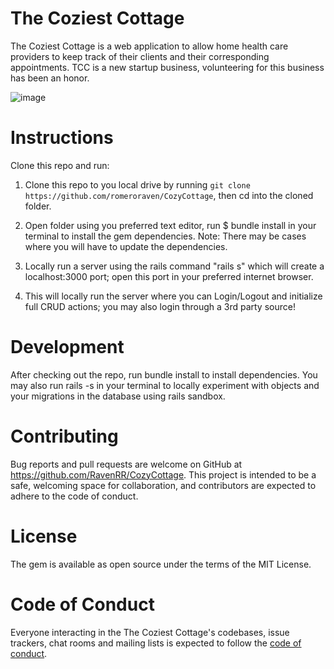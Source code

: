 # The Coziest Cottage

The Coziest Cottage is a web application to allow home health care providers to keep track of their clients and their corresponding appointments. TCC is a new startup business, volunteering for this business has been an honor. 

![image](https://user-images.githubusercontent.com/69707980/117027255-c3de8700-acb9-11eb-9cbe-75536e844c7f.png)


# Instructions
Clone this repo and run:
1. Clone this repo to you local drive by running `git clone https://github.com/romeroraven/CozyCottage`, then cd into the cloned folder.

2. Open folder using you preferred text editor, run $ bundle install in your terminal to install the gem dependencies. 
   Note: There may be cases where you will have to update the dependencies.

3. Locally run a server using the rails command "rails s" which will create a localhost:3000 port; open this port in your preferred internet browser.

4. This will locally run the server where you can Login/Logout and initialize full CRUD actions; you may also login through a 3rd party source!

# Development
After checking out the repo, run bundle install to install dependencies. You may also run rails -s in your terminal to locally experiment with objects and your migrations in the database using rails sandbox.


# Contributing
Bug reports and pull requests are welcome on GitHub at https://github.com/RavenRR/CozyCottage. This project is intended to be a safe, welcoming space for collaboration, and contributors are expected to adhere to the code of conduct.

# License
The gem is available as open source under the terms of the MIT License.

# Code of Conduct
Everyone interacting in the The Coziest Cottage's codebases, issue trackers, chat rooms and mailing lists is expected to follow the [code of conduct](https://github.com/RavenRR/CozyCottage/commit/aad865ed4d1cb5b35d04f59aa0a6b97485d73df4).


